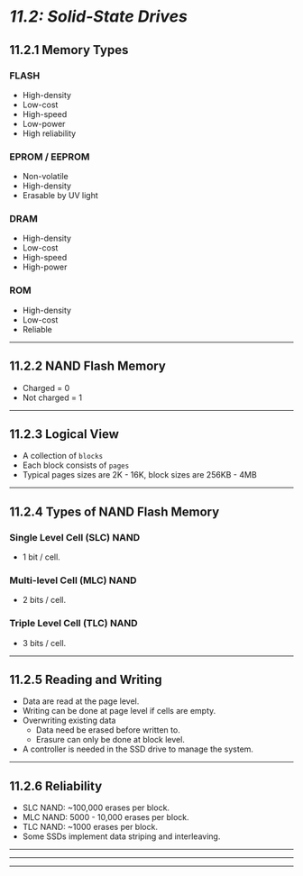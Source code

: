 # _11.2: Solid-State Drives_
## __11.2.1 Memory Types__
### FLASH
- High-density
- Low-cost
- High-speed
- Low-power
- High reliability

### EPROM / EEPROM
- Non-volatile
- High-density
- Erasable by UV light

### DRAM
- High-density
- Low-cost
- High-speed
- High-power

### ROM
- High-density
- Low-cost
- Reliable

--------------------------------------------------
## __11.2.2 NAND Flash Memory__
- Charged = 0
- Not charged = 1
--------------------------------------------------
## __11.2.3 Logical View__
- A collection of `blocks`
- Each block consists of `pages`
- Typical pages sizes are 2K - 16K, block sizes are 256KB - 4MB
--------------------------------------------------
## __11.2.4 Types of NAND Flash Memory__
### Single Level Cell (SLC) NAND
- 1 bit / cell.

### Multi-level Cell (MLC) NAND
- 2 bits / cell.

### Triple Level Cell (TLC) NAND
- 3 bits / cell.
--------------------------------------------------
## __11.2.5 Reading and Writing__
- Data are read at the page level.
- Writing can be done at page level if cells are empty.
- Overwriting existing data
    - Data need be erased before written to.
    - Erasure can only be done at block level.
- A controller is needed in the SSD drive to manage the system.
--------------------------------------------------
## __11.2.6 Reliability__
- SLC NAND: ~100,000 erases per block.
- MLC NAND: 5000 - 10,000 erases per block.
- TLC NAND: ~1000 erases per block.
- Some SSDs implement data striping and interleaving.
--------------------------------------------------
--------------------------------------------------
--------------------------------------------------